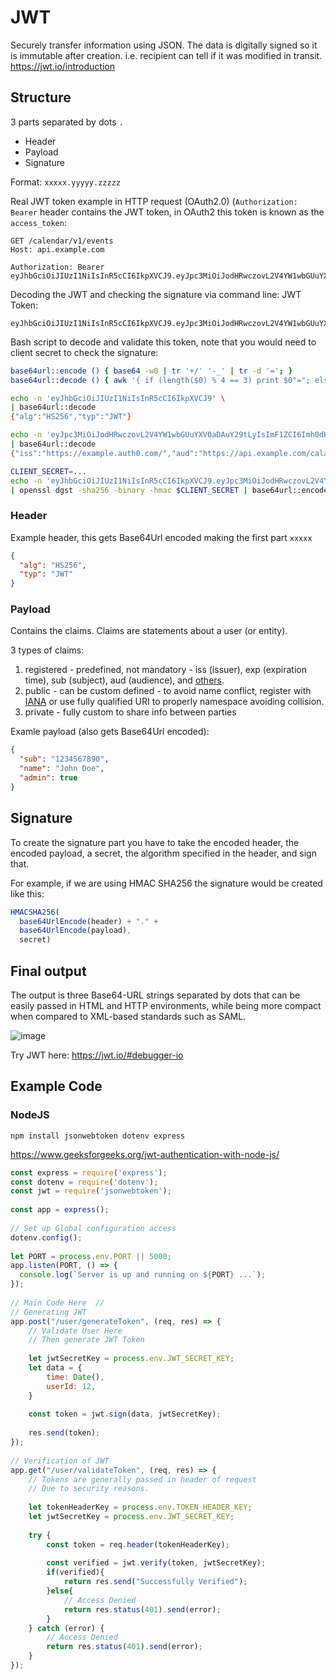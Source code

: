 # JWT
Securely transfer information using JSON.  The data is digitally signed so it is immutable after creation.  i.e. recipient can tell if it was modified in transit.
https://jwt.io/introduction

## Structure
3 parts separated by dots `.`
* Header
* Payload
* Signature

Format: `xxxxx.yyyyy.zzzzz`

Real JWT token example in HTTP request (OAuth2.0) (`Authorization: Bearer` header contains the JWT token, in OAuth2 this token is known as the `access_token`:
```HTTP
GET /calendar/v1/events
Host: api.example.com
    
Authorization: Bearer eyJhbGciOiJIUzI1NiIsInR5cCI6IkpXVCJ9.eyJpc3MiOiJodHRwczovL2V4YW1wbGUuYXV0aDAuY29tLyIsImF1ZCI6Imh0dHBzOi8vYXBpLmV4YW1wbGUuY29tL2NhbGFuZGFyL3YxLyIsInN1YiI6InVzcl8xMjMiLCJpYXQiOjE0NTg3ODU3OTYsImV4cCI6MTQ1ODg3MjE5Nn0.CA7eaHjIHz5NxeIJoFK9krqaeZrPLwmMmgI_XiQiIkQ
```

Decoding the JWT and checking the signature via command line:
JWT Token:
```
eyJhbGciOiJIUzI1NiIsInR5cCI6IkpXVCJ9.eyJpc3MiOiJodHRwczovL2V4YW1wbGUuYXV0aDAuY29tLyIsImF1ZCI6Imh0dHBzOi8vYXBpLmV4YW1wbGUuY29tL2NhbGFuZGFyL3YxLyIsInN1YiI6InVzcl8xMjMiLCJpYXQiOjE0NTg3ODU3OTYsImV4cCI6MTQ1ODg3MjE5Nn0.CA7eaHjIHz5NxeIJoFK9krqaeZrPLwmMmgI_XiQiIkQ
```

Bash script to decode and validate this token, note that you would need to client secret to check the signature:
```bash
base64url::encode () { base64 -w0 | tr '+/' '-_' | tr -d '='; }
base64url::decode () { awk '{ if (length($0) % 4 == 3) print $0"="; else if (length($0) % 4 == 2) print $0"=="; else print $0; }' | tr -- '-_' '+/' | base64 -d; }

echo -n 'eyJhbGciOiJIUzI1NiIsInR5cCI6IkpXVCJ9' \
| base64url::decode
{"alg":"HS256","typ":"JWT"}

echo -n 'eyJpc3MiOiJodHRwczovL2V4YW1wbGUuYXV0aDAuY29tLyIsImF1ZCI6Imh0dHBzOi8vYXBpLmV4YW1wbGUuY29tL2NhbGFuZGFyL3YxLyIsInN1YiI6InVzcl8xMjMiLCJpYXQiOjE0NTg3ODU3OTYsImV4cCI6MTQ1ODg3MjE5Nn0' \
| base64url::decode
{"iss":"https://example.auth0.com/","aud":"https://api.example.com/calandar/v1/","sub":"usr_123","iat":1458785796,"exp":1458872196}

CLIENT_SECRET=...
echo -n 'eyJhbGciOiJIUzI1NiIsInR5cCI6IkpXVCJ9.eyJpc3MiOiJodHRwczovL2V4YW1wbGUuYXV0aDAuY29tLyIsImF1ZCI6Imh0dHBzOi8vYXBpLmV4YW1wbGUuY29tL2NhbGFuZGFyL3YxLyIsInN1YiI6InVzcl8xMjMiLCJpYXQiOjE0NTg3ODU3OTYsImV4cCI6MTQ1ODg3MjE5Nn0' \
| openssl dgst -sha256 -binary -hmac $CLIENT_SECRET | base64url::encode
```

### Header
Example header, this gets Base64Url encoded making the first part `xxxxx`
```json
{
  "alg": "HS256",
  "typ": "JWT"
}
```

### Payload
Contains the claims. Claims are statements about a user (or entity).

3 types of claims:
1. registered - predefined, not mandatory - iss (issuer), exp (expiration time), sub (subject), aud (audience), and [others](https://tools.ietf.org/html/rfc7519#section-4.1).
2. public - can be custom defined - to avoid name conflict, register with [IANA](https://www.iana.org/assignments/jwt/jwt.xhtml) or use fully qualified URI to properly namespace avoiding collision.
3. private - fully custom to share info between parties

Examle payload (also gets Base64Url encoded):
```json
{
  "sub": "1234567890",
  "name": "John Doe",
  "admin": true
}
```

## Signature
To create the signature part you have to take the encoded header, the encoded payload, a secret, the algorithm specified in the header, and sign that.

For example, if we are using HMAC SHA256 the signature would be created like this:
```javascript
HMACSHA256(
  base64UrlEncode(header) + "." +
  base64UrlEncode(payload),
  secret)
```

## Final output

The output is three Base64-URL strings separated by dots that can be easily passed in HTML and HTTP environments, while being more compact when compared to XML-based standards such as SAML.

![image](https://user-images.githubusercontent.com/2372994/236962244-7fd541a1-21ed-4581-9ed1-25014878cacb.png)

Try JWT here: https://jwt.io/#debugger-io

## Example Code
### NodeJS
```console
npm install jsonwebtoken dotenv express
```

https://www.geeksforgeeks.org/jwt-authentication-with-node-js/
```javascript
const express = require('express');
const dotenv = require('dotenv');
const jwt = require('jsonwebtoken');
  
const app = express();
  
// Set up Global configuration access
dotenv.config();
  
let PORT = process.env.PORT || 5000;
app.listen(PORT, () => {
  console.log(`Server is up and running on ${PORT} ...`);
});
  
// Main Code Here  //
// Generating JWT
app.post("/user/generateToken", (req, res) => {
    // Validate User Here
    // Then generate JWT Token
  
    let jwtSecretKey = process.env.JWT_SECRET_KEY;
    let data = {
        time: Date(),
        userId: 12,
    }
  
    const token = jwt.sign(data, jwtSecretKey);
  
    res.send(token);
});
  
// Verification of JWT
app.get("/user/validateToken", (req, res) => {
    // Tokens are generally passed in header of request
    // Due to security reasons.
  
    let tokenHeaderKey = process.env.TOKEN_HEADER_KEY;
    let jwtSecretKey = process.env.JWT_SECRET_KEY;
  
    try {
        const token = req.header(tokenHeaderKey);
  
        const verified = jwt.verify(token, jwtSecretKey);
        if(verified){
            return res.send("Successfully Verified");
        }else{
            // Access Denied
            return res.status(401).send(error);
        }
    } catch (error) {
        // Access Denied
        return res.status(401).send(error);
    }
});
```
